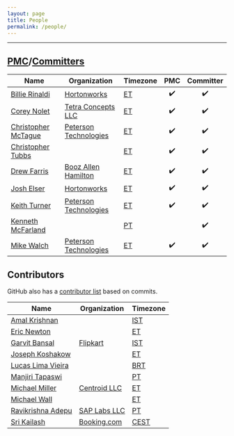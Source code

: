 ```yaml
---
layout: page
title: People
permalink: /people/
---
```


---

## [PMC]/[Committers]

| Name                                               | Organization                   | Timezone | PMC | Committer |
-----------------------------------------------------|--------------------------------|----------|:---:|:---------:|
| [Billie Rinaldi](https://github.com/billierinaldi) | [Hortonworks][hw]              | [ET][et] | ✔️   | ✔️         |
| [Corey Nolet](https://github.com/cjnolet)          | [Tetra Concepts LLC][tc]       | [ET][et] | ✔️   | ✔️         |
| [Christopher McTague](https://github.com/cjmctague)| [Peterson Technologies][ptech] | [ET][et] | ✔️   | ✔️         |
| [Christopher Tubbs](https://github.com/ctubbsii)   |                                | [ET][et] | ✔️   | ✔️         |
| [Drew Farris](https://github.com/drewfarris)       | [Booz Allen Hamilton][bah]     | [ET][et] | ✔️   | ✔️         |
| [Josh Elser](https://github.com/joshelser)         | [Hortonworks][hw]              | [ET][et] | ✔️   | ✔️         |
| [Keith Turner](https://github.com/keith-turner)    | [Peterson Technologies][ptech] | [ET][et] | ✔️   | ✔️         |
| [Kenneth McFarland](https://github.com/kpm1985)    |                                | [PT][pt] |     | ✔️         |
| [Mike Walch](https://github.com/mikewalch)         | [Peterson Technologies][ptech] | [ET][et] | ✔️   | ✔️         |

## Contributors

GitHub also has a [contributor list](https://github.com/apache/fluo/graphs/contributors)
based on commits.

| Name                                                     | Organization                        | Timezone   |
-----------------------------------------------------------|-------------------------------------|------------|
| [Amal Krishnan](https://github.com/krishamal)            |                                     | [IST][ist] |
| [Eric Newton](https://github.com/ericnewton)             |                                     | [ET][et]   |
| [Garvit Bansal](https://github.com/Garvit244)            | [Flipkart](https://www.flipkart.com)| [IST][ist] |
| [Joseph Koshakow](https://github.com/jkosh44)            |                                     | [ET][et]   |
| [Lucas Lima Vieira](https://github.com/llvieira)         |                                     | [BRT][brt] |
| [Manjiri Tapaswi](https://github.com/mptap)              |                                     | [PT][pt]   |
| [Michael Miller](https://github.com/milleruntime)        | [Centroid LLC][centroid]            | [ET][et]   |
| [Michael Wall](https://github.com/mjwall)                |                                     | [ET][et]   |
| [Ravikrishna Adepu](https://github.com/adepuravikrishna) | [SAP Labs LLC](https://sap.com)     | [PT][pt]   |
| [Sri Kailash](https://github.com/srikailash)		   | [Booking.com](https://booking.com)  | [CEST][cst]|

[Committers]: https://www.apache.org/foundation/how-it-works.html#committers
[tc]: http://www.tetraconcepts.com/
[hw]: https://hortonworks.com/
[ptech]: http://www.ptech-llc.com/
[bah]: https://www.boozallen.com/
[et]: https://www.timeanddate.com/time/zones/et
[pt]: https://www.timeanddate.com/time/zones/pt
[ist]: https://www.timeanddate.com/time/zones/ist
[PMC]: https://www.apache.org/foundation/how-it-works.html#pmc
[brt]: https://www.timeanddate.com/time/zones/brt
[centroid]: http://www.centroid-llc.com/
[cst]:https://www.timeanddate.com/time/zones/cest

